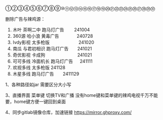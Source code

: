 ①②③④⑤⑥⑦⑧⑨⑩⑪⑫⑬⑭⑮⑯⑰⑱⑲⑳㉑㉒㉓㉔㉕㉖㉗㉘㉙㉚

删除广告与辣鸡源：
1. 木叶       茶啊二中 跑马灯广告　　  241004
2. 360源      哈小浪 黄毒广告　　　　240728
3. Ivdy影视   太多枪版    　　　　　　  241020
4. 南瓜       与君初相识 跑马灯广告　　241021  
5. 奇优影视   卡成狗　　　　　　　 241021
6. 可可多线    冷面机长   跑马灯广告 　  241111   
7. 欢视多线    太多枪版  241128
8. 木星多线     跑马灯广告　　2411129

1、各种路径如jar 需要区分大小写

3、直播界面 菜单键 切换TV和广播 没有home键和菜单键的辣鸡电视千万不能要，home键方便一键回到桌面

4、同步gitlab镜像仓库，加速链接 https://mirror.ghproxy.com/
   